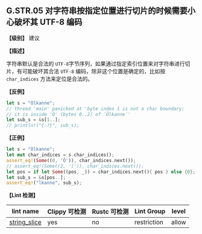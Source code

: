 ## G.STR.05   对字符串按指定位置进行切片的时候需要小心破坏其 UTF-8 编码

**【级别】** 建议

**【描述】**

字符串默认是合法的 `UTF-8`字节序列，如果通过指定索引位置来对字符串进行切片，有可能破坏其合法 `UTF-8` 编码，除非这个位置是确定的，比如按 `char_indices` 方法来定位是合法的。

**【反例】**

```rust
let s = "Ölkanne";
// thread 'main' panicked at 'byte index 1 is not a char boundary; 
// it is inside 'Ö' (bytes 0..2) of `Ölkanne`'
let sub_s = &s[1..];
// println!("{:?}", sub_s);
```

**【正例】**

```rust
let s = "Ölkanne";
let mut char_indices = s.char_indices();
assert_eq!(Some((0, 'Ö')), char_indices.next());
// assert_eq!(Some((2, 'l')), char_indices.next()); 
let pos = if let Some((pos, _)) = char_indices.next(){ pos } else {0};
let sub_s = &s[pos..];
assert_eq!("lkanne", sub_s);
```

**【Lint 检测】**

| lint name                                                    | Clippy 可检测 | Rustc 可检测 | Lint Group  | level |
| ------------------------------------------------------------ | ------------- | ------------ | ----------- | ----- |
| [string_slice](https://rust-lang.github.io/rust-clippy/master/#string_slice) | yes           | no           | restriction | allow |


